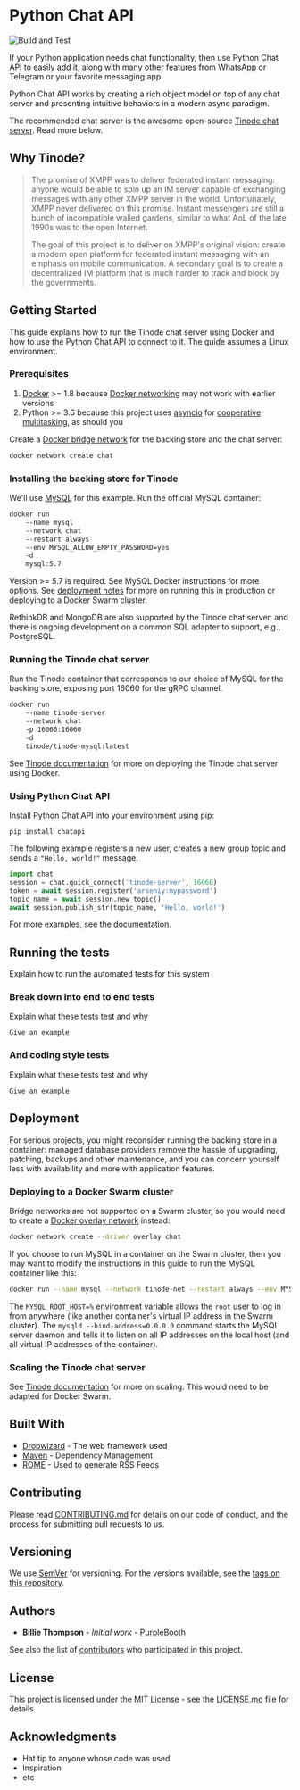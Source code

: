 # Python Chat API

![Build and Test](https://github.com/arseniybanayev/chatapi/workflows/Build%20and%20Test/badge.svg)

If your Python application needs chat functionality, then use Python Chat API to easily add it, along with many other features from WhatsApp or Telegram or your favorite messaging app.

Python Chat API works by creating a rich object model on top of any chat server and presenting intuitive behaviors in a modern async paradigm.

The recommended chat server is the awesome open-source [Tinode chat server](https://github.com/tinode/chat). Read more below.

## Why Tinode?

> The promise of XMPP was to deliver federated instant messaging: anyone would be able to spin up an IM server capable of exchanging messages with any other XMPP server in the world. Unfortunately, XMPP never delivered on this promise. Instant messengers are still a bunch of incompatible walled gardens, similar to what AoL of the late 1990s was to the open Internet.
> 
> The goal of this project is to deliver on XMPP's original vision: create a modern open platform for federated instant messaging with an emphasis on mobile communication. A secondary goal is to create a decentralized IM platform that is much harder to track and block by the governments.

## Getting Started

This guide explains how to run the Tinode chat server using Docker and how to use the Python Chat API to connect to it. The guide assumes a Linux environment.

### Prerequisites

1. [Docker](https://docs.docker.com/get-docker/) >= 1.8 because [Docker networking](https://docs.docker.com/network/) may not work with earlier versions
2. Python >= 3.6 because this project uses [asyncio](https://docs.python.org/3/library/asyncio.html) for [cooperative multitasking](https://en.wikipedia.org/wiki/Cooperative_multitasking), as should you

Create a [Docker bridge network](https://docs.docker.com/network/bridge/) for the backing store and the chat server:
```bash
docker network create chat
```

### Installing the backing store for Tinode

We'll use [MySQL](https://www.mysql.com/why-mysql/) for this example. Run the official MySQL container:

```sh
docker run
    --name mysql
    --network chat
    --restart always
    --env MYSQL_ALLOW_EMPTY_PASSWORD=yes
    -d
    mysql:5.7
```

Version >= 5.7 is required. See MySQL Docker instructions for more options. See [deployment notes](#Deployment) for more on running this in production or deploying to a Docker Swarm cluster.

RethinkDB and MongoDB are also supported by the Tinode chat server, and there is ongoing development on a common SQL adapter to support, e.g., PostgreSQL.

### Running the Tinode chat server

Run the Tinode container that corresponds to our choice of MySQL for the backing store, exposing port 16060 for the gRPC channel.

```bash
docker run
    --name tinode-server
    --network chat
    -p 16060:16060
    -d
    tinode/tinode-mysql:latest
```

See [Tinode documentation](https://github.com/tinode/chat/tree/master/docker) for more on deploying the Tinode chat server using Docker.

### Using Python Chat API

Install Python Chat API into your environment using pip:

```
pip install chatapi
```

The following example registers a new user, creates a new group topic and sends a `"Hello, world!"` message.

```python
import chat
session = chat.quick_connect('tinode-server', 16060)
token = await session.register('arseniy:mypassword')
topic_name = await session.new_topic()
await session.publish_str(topic_name, 'Hello, world!')
```

For more examples, see the [documentation]().

## Running the tests

Explain how to run the automated tests for this system

### Break down into end to end tests

Explain what these tests test and why

```
Give an example
```

### And coding style tests

Explain what these tests test and why

```
Give an example
```

## <a name="Deployment"></a>Deployment

For serious projects, you might reconsider running the backing store in a container: managed database providers remove the hassle of upgrading, patching, backups and other maintenance, and you can concern yourself less with availability and more with application features.

### Deploying to a Docker Swarm cluster

Bridge networks are not supported on a Swarm cluster, so you would need to create a [Docker overlay network](https://docs.docker.com/network/overlay/) instead:

```bash
docker network create --driver overlay chat
```

If you choose to run MySQL in a container on the Swarm cluster, then you may want to modify the instructions in this guide to run the MySQL container like this:

```bash
docker run --name mysql --network tinode-net --restart always --env MYSQL_ALLOW_EMPTY_PASSWORD=yes --env MYSQL_ROOT_HOST=% -d mysql:5.7 mysqld --bind-address=0.0.0.0
```

The `MYSQL_ROOT_HOST=%` environment variable allows the `root` user to log in from anywhere (like another container's virtual IP address in the Swarm cluster). The `mysqld --bind-address=0.0.0.0` command starts the MySQL server daemon and tells it to listen on all IP addresses on the local host (and all virtual IP addresses of the container).

### Scaling the Tinode chat server

See [Tinode documentation](https://github.com/tinode/chat/blob/master/INSTALL.md#running-a-cluster) for more on scaling. This would need to be adapted for Docker Swarm.

## Built With

* [Dropwizard](http://www.dropwizard.io/1.0.2/docs/) - The web framework used
* [Maven](https://maven.apache.org/) - Dependency Management
* [ROME](https://rometools.github.io/rome/) - Used to generate RSS Feeds

## Contributing

Please read [CONTRIBUTING.md](https://gist.github.com/PurpleBooth/b24679402957c63ec426) for details on our code of conduct, and the process for submitting pull requests to us.

## Versioning

We use [SemVer](http://semver.org/) for versioning. For the versions available, see the [tags on this repository](https://github.com/your/project/tags). 

## Authors

* **Billie Thompson** - *Initial work* - [PurpleBooth](https://github.com/PurpleBooth)

See also the list of [contributors](https://github.com/your/project/contributors) who participated in this project.

## License

This project is licensed under the MIT License - see the [LICENSE.md](LICENSE) file for details

## Acknowledgments

* Hat tip to anyone whose code was used
* Inspiration
* etc
